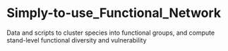 # Simply-to-use_Functional_Network
Data and scripts to cluster species into functional groups, and compute stand-level functional diversity and vulnerability 
